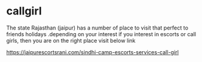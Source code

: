 # callgirl
The state Rajasthan (jaipur) has a number of place to visit that perfect to friends holidays .depending on your interest if you interest in escorts or call girls, then you are on the right place visit below link

https://jaipurescortsrani.com/sindhi-camp-escorts-services-call-girl 
